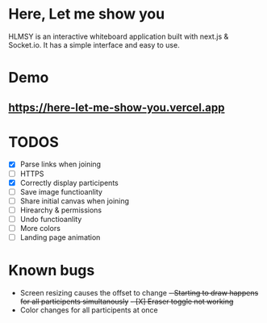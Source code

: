 # Here, Let me show you

HLMSY is an interactive whiteboard application built with next.js & Socket.io.
It has a simple interface and easy to use.

# Demo

## https://here-let-me-show-you.vercel.app

# TODOS

-	[X] Parse links when joining
- [ ] HTTPS
- [X] Correctly display participents
- [ ] Save image functioanlity
- [ ] Share initial canvas when joining
- [ ] Hirearchy & permissions
- [ ] Undo functioanlity
- [ ] More colors
- [ ] Landing page animation

# Known bugs 
- Screen resizing causes the offset to change
~~- Starting to draw happens for all participents simultanously~~
~~- [X] Eraser toggle not working~~
- Color changes for all participents at once
